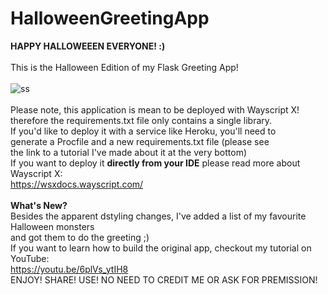 # HalloweenGreetingApp
<b>HAPPY HALLOWEEEN EVERYONE! :)</b>
<br>
<br>
This is the Halloween Edition of my Flask Greeting App!
<br>
<br>
![ss](https://user-images.githubusercontent.com/32107652/139600034-bcdd2494-c03b-4ed9-b866-305a36483c69.png)
<br>
<br>
Please note, this application is mean to be deployed with Wayscript X!
<br>
therefore the requirements.txt file only contains a single library.
<br>
If you'd like to deploy it with a service like Heroku, you'll need to
<br>
generate a Procfile and a new requirements.txt file (please see
<br>
the link to a tutorial I've made about it at the very bottom)
<br>
If you want to deploy it <b>directly from your IDE</b> please read more about Wayscript X:
<br>
https://wsxdocs.wayscript.com/
<br>
<br>
<b>What's New?</b>
<br>
Besides the apparent dstyling changes, I've added a list of my favourite Halloween monsters
<br>
and got them to do the greeting ;)
<br>
If you want to learn how to build the original app, checkout my tutorial on YouTube: 
<br>
https://youtu.be/6plVs_ytIH8
<br>
ENJOY! SHARE! USE! NO NEED TO CREDIT ME OR ASK FOR PREMISSION!


